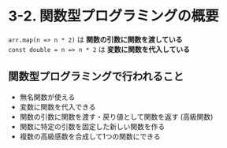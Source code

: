 # 3-2. 関数型プログラミングの概要

`arr.map(n => n * 2)` は **関数の引数に関数を渡している**  
`const double = n => n * 2` は **変数に関数を代入している**


## 関数型プログラミングで行われること
- 無名関数が使える
- 変数に関数を代入できる
- 関数の引数に関数を渡す・戻り値として関数を返す (高級関数)
- 関数に特定の引数を固定した新しい関数を作る
- 複数の高級感数を合成して1つの関数にできる

